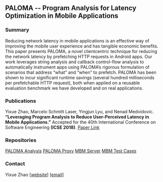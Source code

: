 ## PALOMA -- Program Analysis for Latency Optimization in Mobile Applications
### Summary
Reducing network latency in mobile applications is an effective
way of improving the mobile user experience and has tangible
economic benefits. This paper presents PALOMA, a novel clientcentric
technique for reducing the network latency by prefetching
HTTP requests in Android apps. Our work leverages string analysis
and callback control-flow analysis to automatically instrument
apps using PALOMA’s rigorous formulation of scenarios that address
“what” and “when” to prefetch. PALOMA has been shown
to incur significant runtime savings (several hundred milliseconds
per prefetchable HTTP request), both when applied on a reusable
evaluation benchmark we have developed and on real applications.

### Publications
Yixue Zhao, Marcelo Schmitt Laser, Yingjun Lyu, and Nenad Medvidovic. **“Leveraging Program Analysis to Reduce
User-Perceived Latency in Mobile Applications.”** Accepted for the 40th International Conference on Software Engineering **(ICSE 2018)**.
[Paper Link](https://softarch.usc.edu/~yixue/mypapers/ICSE2018_PALOMA.pdf)

### Repositories
[PALOMA Analysis](https://github.com/felicitia/PALOMA-Analysis)
[PALOMA Proxy](https://github.com/felicitia/XposedProxy)
[MBM Server](https://github.com/felicitia/PALOMA-MBM-Server)
[MBM Test Cases](https://github.com/felicitia/PALOMA-MBM)

### Contact
Yixue Zhao [[website]](https://softarch.usc.edu/~yixue/) [[email]](yixuezha@usc.edu)
